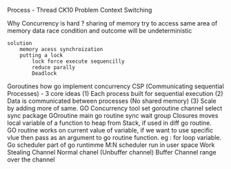 Process - 
Thread
CK10 Problem
Context Switching

Why Concurrency is hard ?
    sharing of memory
    try to access same area of memory
    data race condition and outcome will be undeterministic

    solution
        memory acess synchroization
        putting a lock
            lock force execute sequencilly
            reduce parally
            Deadlock
Goroutines
    how go implement concurrency
        CSP (Communicating sequential Processes) - 3 core ideas
            (1) Each process built for sequential execution
            (2) Data is communicated between processes (No shared memory)
            (3) Scale by adding more of same.
    GO Concurrency tool set
        goroutine
        channel
        select
        sync package
    GOroutine
        main go routine
    sync wait group
    Closures
        moves local variable of a function to heap from Stack, if used in diff go routine.  
        GO routine works on current value of variable, if we want to use specific vlue then pass as an argument to go routine function.
        eg : for loop variable.
    Go scheduler
        part of go runtimme
            M:N scheduler
            run in user space
        Work Stealing
        Channel
            Normal chanel (Unbuffer channel)
            Buffer Channel
            range over the channel

